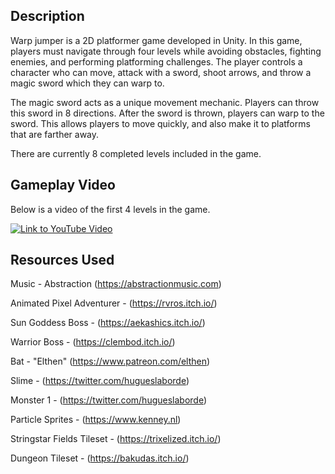 ## Description

Warp jumper is a 2D platformer game developed in Unity. In this game, players must navigate through four levels while avoiding obstacles, fighting enemies, and performing platforming challenges. The player controls a character who can move, attack with a sword, shoot arrows, and throw a magic sword which they can warp to.

The magic sword acts as a unique movement mechanic. Players can throw this sword in 8 directions. After the sword is thrown, players can warp to the sword. This allows players to move quickly, and also make it to platforms that are farther away.

There are currently 8 completed levels included in the game.

## Gameplay Video

Below is a video of the first 4 levels in the game.

[![Link to YouTube Video](http://img.youtube.com/vi/BO04FCBpCKw/0.jpg)](http://www.youtube.com/watch?v=BO04FCBpCKw "Warp Jumper Gameplay Video")


## Resources Used

Music - Abstraction (https://abstractionmusic.com)

Animated Pixel Adventurer - (https://rvros.itch.io/)

Sun Goddess Boss - (https://aekashics.itch.io/)

Warrior Boss - (https://clembod.itch.io/)

Bat - "Elthen" (https://www.patreon.com/elthen)

Slime - (https://twitter.com/hugueslaborde)

Monster 1 - (https://twitter.com/hugueslaborde)

Particle Sprites - (https://www.kenney.nl)

Stringstar Fields Tileset - (https://trixelized.itch.io/)

Dungeon Tileset - (https://bakudas.itch.io/)

